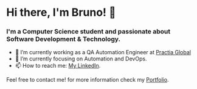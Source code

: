# Hi there, I'm Bruno! 👋

### I'm a Computer Science student and passionate about Software Development & Technology.

- 🔭 I’m currently working as a QA Automation Engineer at [Practia Global](https://practia.global/)
- 🌱 I’m currently focusing on Automation and DevOps.
- 📫 How to reach me: [My LinkedIn](https://www.linkedin.com/feed/).

Feel free to contact me! for more information check my [Portfolio](https://portfolio-bru16.vercel.app/).

